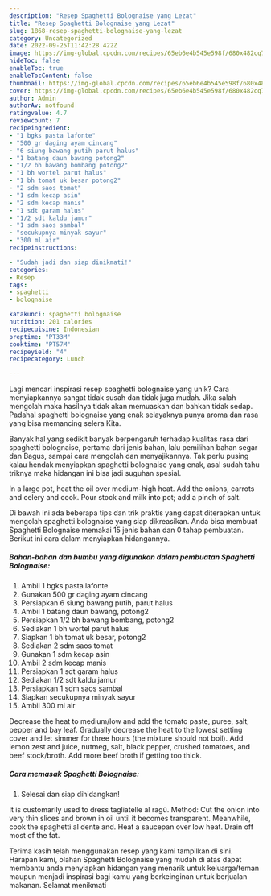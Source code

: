 ```yaml
---
description: "Resep Spaghetti Bolognaise yang Lezat"
title: "Resep Spaghetti Bolognaise yang Lezat"
slug: 1868-resep-spaghetti-bolognaise-yang-lezat
category: Uncategorized
date: 2022-09-25T11:42:28.422Z
image: https://img-global.cpcdn.com/recipes/65eb6e4b545e598f/680x482cq70/spaghetti-bolognaise-foto-resep-utama.jpg
hideToc: false
enableToc: true
enableTocContent: false
thumbnail: https://img-global.cpcdn.com/recipes/65eb6e4b545e598f/680x482cq70/spaghetti-bolognaise-foto-resep-utama.jpg
cover: https://img-global.cpcdn.com/recipes/65eb6e4b545e598f/680x482cq70/spaghetti-bolognaise-foto-resep-utama.jpg
author: Admin
authorAv: notfound
ratingvalue: 4.7
reviewcount: 7
recipeingredient:
- "1 bgks pasta lafonte"
- "500 gr daging ayam cincang"
- "6 siung bawang putih parut halus"
- "1 batang daun bawang potong2"
- "1/2 bh bawang bombang potong2"
- "1 bh wortel parut halus"
- "1 bh tomat uk besar potong2"
- "2 sdm saos tomat"
- "1 sdm kecap asin"
- "2 sdm kecap manis"
- "1 sdt garam halus"
- "1/2 sdt kaldu jamur"
- "1 sdm saos sambal"
- "secukupnya minyak sayur"
- "300 ml air"
recipeinstructions:

- "Sudah jadi dan siap dinikmati!"
categories:
- Resep
tags:
- spaghetti
- bolognaise

katakunci: spaghetti bolognaise 
nutrition: 201 calories
recipecuisine: Indonesian
preptime: "PT33M"
cooktime: "PT57M"
recipeyield: "4"
recipecategory: Lunch

---
```





Lagi mencari inspirasi resep spaghetti bolognaise yang unik? Cara menyiapkannya sangat tidak susah dan tidak juga mudah. Jika salah mengolah maka hasilnya tidak akan memuaskan dan bahkan tidak sedap. Padahal spaghetti bolognaise yang enak selayaknya punya aroma dan rasa yang bisa memancing selera Kita.





Banyak hal yang sedikit banyak berpengaruh terhadap kualitas rasa dari spaghetti bolognaise, pertama dari jenis bahan, lalu pemilihan bahan segar dan Bagus, sampai cara mengolah dan menyajikannya. Tak perlu pusing kalau hendak menyiapkan spaghetti bolognaise yang enak,      asal sudah tahu triknya maka hidangan ini bisa jadi suguhan spesial.














In a large pot, heat the oil over medium-high heat. Add the onions, carrots and celery and cook. Pour stock and milk into pot; add a pinch of salt.






Di bawah ini ada beberapa tips dan trik praktis yang dapat diterapkan untuk mengolah spaghetti bolognaise yang siap dikreasikan. Anda bisa membuat Spaghetti Bolognaise memakai 15 jenis bahan dan 0 tahap pembuatan. Berikut ini cara dalam menyiapkan hidangannya.

<!--inarticleads1-->

##### Bahan-bahan dan bumbu yang digunakan dalam pembuatan Spaghetti Bolognaise:

1. Ambil 1 bgks pasta lafonte
1. Gunakan 500 gr daging ayam cincang
1. Persiapkan 6 siung bawang putih, parut halus
1. Ambil 1 batang daun bawang, potong2
1. Persiapkan 1/2 bh bawang bombang, potong2
1. Sediakan 1 bh wortel parut halus
1. Siapkan 1 bh tomat uk besar, potong2
1. Sediakan 2 sdm saos tomat
1. Gunakan 1 sdm kecap asin
1. Ambil 2 sdm kecap manis
1. Persiapkan 1 sdt garam halus
1. Sediakan 1/2 sdt kaldu jamur
1. Persiapkan 1 sdm saos sambal
1. Siapkan secukupnya minyak sayur
1. Ambil 300 ml air


Decrease the heat to medium/low and add the tomato paste, puree, salt, pepper and bay leaf. Gradually decrease the heat to the lowest setting cover and let simmer for three hours (the mixture should not boil). Add lemon zest and juice, nutmeg, salt, black pepper, crushed tomatoes, and beef stock/broth. Add more beef broth if getting too thick. 

<!--inarticleads2-->

##### Cara memasak Spaghetti Bolognaise:


1. Selesai dan siap dihidangkan!

It is customarily used to dress tagliatelle al ragù. Method: Cut the onion into very thin slices and brown in oil until it becomes transparent. Meanwhile, cook the spaghetti al dente and. Heat a saucepan over low heat. Drain off most of the fat. 

Terima kasih telah menggunakan resep yang kami tampilkan di sini. Harapan kami, olahan Spaghetti Bolognaise yang mudah di atas dapat membantu anda menyiapkan hidangan yang menarik untuk keluarga/teman maupun menjadi inspirasi bagi kamu yang berkeinginan untuk berjualan makanan. Selamat menikmati
